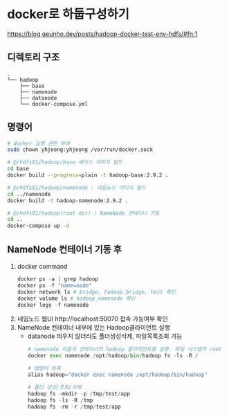 # docker로 하둡구성하기
https://blog.geunho.dev/posts/hadoop-docker-test-env-hdfs/#fn:1

## 디렉토리 구조
```
.
└── hadoop
    ├── base
    ├── namenode
    ├── datanode
    └── docker-compose.yml
```

## 명령어
```bash
# docker 실행 권한 부여
sudo chown yhjeong:yhjeong /var/run/docker.sock

# @/hdfs01/hadoop/base 베이스 이미지 빌드
cd base
docker build --progress=plain -t hadoop-base:2.9.2 .

# @/hdfs01/hadoop/namenode : 네임노드 이미지 빌드
cd ../namenode
docker build -t hadoop-namenode:2.9.2 .

# @/hdfs01/hadoop(root dir) : NameNode 컨테이너 기동
cd ..
docker-compose up -d
```

## NameNode 컨테이너 기동 후
1. docker command
    ```py
    docker ps -a | grep hadoop
    docker ps -f "name=node"
    docker network ls # bridge, hadoop_bridge, host 확인
    docker volume ls # hadoop_namenode 확인
    docker logs -f namenode
    ```
1. 네임노드 웹UI http://localhost:50070 접속 가능여부 확인
1. NameNode 컨테이너 내부에 있는 Hadoop클라이언트 실행
    - datanode 띄우지 않더라도 폴더생성삭제, 파일목록조회 가능
        ```py
        # namenode 이름의 컨테이너의 hadoop 클라이언트를 실행. 파일 시스템의 root 디렉토리를 모두 조회한다
        docker exec namenode /opt/hadoop/bin/hadoop fs -ls -R /

        # 명령어 등록
        alias hadoop="docker exec namenode /opt/hadoop/bin/hadoop"

        # 폴더 생성/조회/삭제
        hadoop fs -mkdir -p /tmp/test/app
        hadoop fs -ls -R /tmp
        hadoop fs -rm -r /tmp/test/app
        ```